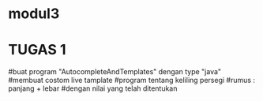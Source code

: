 # modul3
#
# TUGAS 1
#buat program "AutocompleteAndTemplates" dengan type "java"
#membuat costom live tamplate
#program tentang keliling persegi
#rumus : panjang + lebar
#dengan nilai yang telah ditentukan

